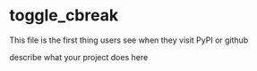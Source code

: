 
# toggle_cbreak

This file is the first thing users see when they visit PyPI or github

describe what your project does here
